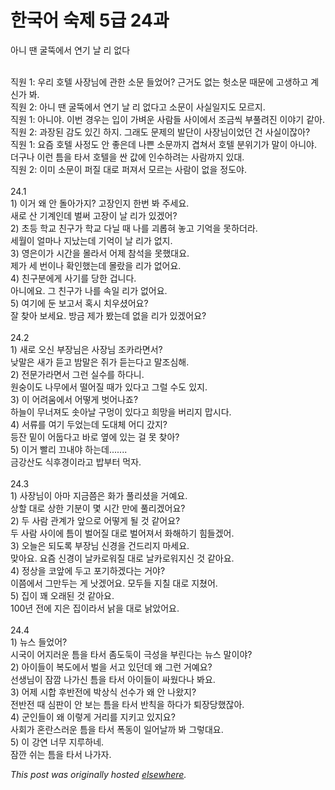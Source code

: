 # 한국어 숙제 5급 24과

<div>
<p>아니 땐 굴뚝에서 연기 날 리 없다</p>
<div><br></div>
<div>직원 1: 우리 호텔 사장님에 관한 소문 들었어? 근거도 없는 헛소문 때문에 고생하고 계신가 봐.</div>
<div>직원 2: 아니 땐 굴뚝에서 연기 날 리 없다고 소문이 사실일지도 모르지.</div>
<div>직원 1: 아니야. 이번 경우는 입이 가벼운 사람들 사이에서 조금씩 부풀려진 이야기 같아.</div>
<div>직원 2: 과장된 감도 있긴 하지. 그래도 문제의 발단이 사장님이었던 건 사실이잖아?</div>
<div>직원 1: 요즘 호텔 사정도 안 좋은데 나쁜 소문까지 겹쳐서 호텔 분위기가 말이 아니야. 더구나 이런 틈을 타서 호텔을 싼 값에 인수하려는 사람까지 있대.</div>
<div>직원 2: 이미 소문이 퍼질 대로 퍼져서 모르는 사람이 없을 정도야.</div>
<div><br></div>
<div>24.1</div>
<div>1) 이거 왜 안 돌아가지? 고장인지 한번 봐 주세요.</div>
<div>새로 산 기계인데 벌써 고장이 날 리가 있겠어?</div>
<div>2) 초등 학교 친구가 학교 다닐 때 나를 괴롭혀 놓고 기억을 못하더라.</div>
<div>세월이 얼마나 지났는데 기억이 날 리가 없지.</div>
<div>3) 영은이가 시간을 몰라서 어제 참석을 못했대요.</div>
<div>제가 세 번이나 확인했는데 몰랐을 리가 없어요.</div>
<div>4) 친구분에게 사기를 당한 겁니다.</div>
<div>아니에요. 그 친구가 나를 속일 리가 없어요.</div>
<div>5) 여기에 둔 보고서 혹시 치우셨어요?</div>
<div>잘 찾아 보세요. 방금 제가 봤는데 없을 리가 있겠어요?</div>
<div><br></div>
<div>24.2</div>
<div>1) 새로 오신 부장님은 사장님 조카라면서?</div>
<div>낮말은 새가 듣고 밤말은 쥐가 듣는다고 말조심해.</div>
<div>2) 전문가라면서 그런 실수를 하다니.</div>
<div>원숭이도 나무에서 떨어질 때가 있다고 그럴 수도 있지.</div>
<div>3) 이 어려움에서 어떻게 벗어나죠?</div>
<div>하늘이 무너져도 솟아날 구멍이 있다고 희망을 버리지 맙시다.</div>
<div>4) 서류를 여기 두었는데 도대체 어디 갔지?</div>
<div>등잔 밑이 어둡다고 바로 옆에 있는 걸 못 찾아?</div>
<div>5) 이거 빨리 끄내야 하는데.......</div>
<div>금강산도 식후경이라고 밥부터 먹자.</div>
<div><br></div>
<div>24.3</div>
<div>1) 사장님이 아마 지금쯤은 화가 풀리셨을 거예요.</div>
<div>상할 대로 상한 기분이 몇 시간 만에 풀리겠어요?</div>
<div>2) 두 사람 관계가 앞으로 어떻게 될 것 같어요?</div>
<div>두 사람 사이에 틈이 벌어질 대로 벌어져서 화해하기 힘들겠어.</div>
<div>3) 오늘은 되도록 부장님 신경을 건드리지 마세요.</div>
<div>맞아요. 요즘 신경이 날카로워질 대로 날카로워지신 것 같아요.</div>
<div>4) 정상을 코앞에 두고 포기하겠다는 거야?</div>
<div>이쯤에서 그만두는 게 낫겠어요. 모두들 지칠 대로 지쳤어.</div>
<div>5) 집이 꽤 오래된 것 같아요.</div>
<div>100년 전에 지은 집이라서 낡을 대로 낡았어요.</div>
<div><br></div>
<div>24.4</div>
<div>1) 뉴스 들었어?</div>
<div>시국이 어지러운 틈을 타서 좀도둑이 극성을 부린다는 뉴스 말이야?</div>
<div>2) 아이들이 복도에서 벌을 서고 있던데 왜 그런 거예요?</div>
<div>선생님이 잠깜 나가신 틈을 타서 아이들이 싸웠다나 봐요.</div>
<div>3) 어제 시합 후반전에 박상식 선수가 왜 안 나왔지?</div>
<div>전반전 때 심판이 안 보는 틈을 타서 반칙을 하다가 퇴장당했잖아.</div>
<div>4) 군인들이 왜 이렇게 거리를 지키고 있지요?</div>
<div>사회가 혼란스러운 틈을 타서 폭동이 일어날까 봐 그렇대요.</div>
<div>5) 이 강연 너무 지루하네.</div>
<div>잠깐 쉬는 틈을 타서 나가자.</div>
</div>


*This post was originally hosted [elsewhere](http://planspace.blogspot.com/2009/12/5-24.html).*
